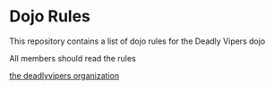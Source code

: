 Dojo Rules
==========

This repository contains a list of dojo rules for the Deadly Vipers dojo

All members should read the rules

[the deadlyvipers organization](https://github.com/deadlyvipers)
